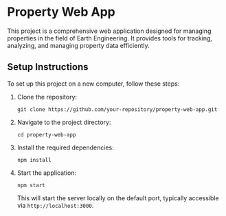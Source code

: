 # Property Web App

This project is a comprehensive web application designed for managing properties in the field of Earth Engineering. It provides tools for tracking, analyzing, and managing property data efficiently.

## Setup Instructions

To set up this project on a new computer, follow these steps:

1. Clone the repository:
   ```
   git clone https://github.com/your-repository/property-web-app.git
   ```
2. Navigate to the project directory:
   ```
   cd property-web-app
   ```
3. Install the required dependencies:
   ```
   npm install
   ```
4. Start the application:
   ```
   npm start
   ```
   This will start the server locally on the default port, typically accessible via `http://localhost:3000`.
